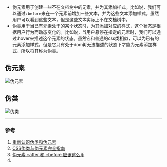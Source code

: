 - 伪元素用于创建一些不在文档树中的元素，并为其添加样式。比如说，我们可以通过`:before`来在一个元素前增加一些文本，并为这些文本添加样式。虽然用户可以看到这些文本，但是这些文本实际上不在文档树中。
- 伪类用于当已有元素处于的某个状态时，为其添加对应的样式，这个状态是根据用户行为而动态变化的。比如说，当用户悬停在指定的元素时，我们可以通过:hover来描述这个元素的状态。虽然它和普通的css类相似，可以为已有的元素添加样式，但是它只有处于dom树无法描述的状态下才能为元素添加样式，所以将其称为伪类。
## 伪元素

![伪元素](https://pic.downk.cc/item/5ecd4235c2a9a83be5a49d15.png)

## 伪类

![伪类](https://pic.downk.cc/item/5ecd41bac2a9a83be5a3e531.png)

___
### 参考
1. [重新认识伪类和伪元素](https://juejin.im/entry/5a215df8f265da4325291aef)
2. [CSS伪类与伪元素完全指南](https://www.jianshu.com/p/9086114e07d4)
3. [伪元素 ::after 和 ::before 应该这么用](https://segmentfault.com/a/1190000015468617)
4. [](https://segmentfault.com/a/1190000013737796)